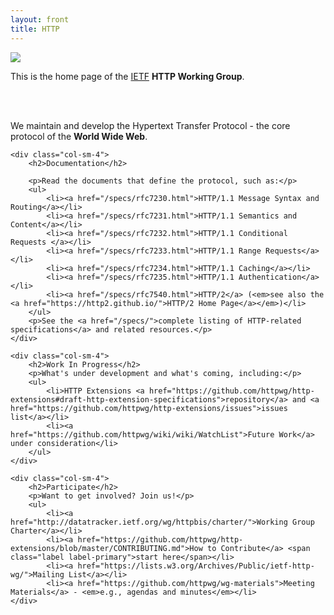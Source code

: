 ```yaml
---
layout: front
title: HTTP
---
```


<div class="container">

<div class="row">

<div class="jumbotron clearfix">
	
<div class="pull-left hidden-xs">
	<img src="/asset/http.svg" class="img-responsive">
</div>

<p>This is the home page of the <a href="http://www.ietf.org/">IETF</a> <strong>HTTP Working Group</strong>.</p>
<br clear="all" class="hidden-xs hidden-md hidden-lg">
<br clear="all" class="hidden-xs hidden-md hidden-lg">
<p>We maintain and develop the Hypertext Transfer Protocol - the core protocol of the <strong>World Wide Web</strong>.</p>

</div>
</div>

<div class="row">
	
	<div class="col-sm-4">
		<h2>Documentation</h2>

		<p>Read the documents that define the protocol, such as:</p>
		<ul>
            <li><a href="/specs/rfc7230.html">HTTP/1.1 Message Syntax and Routing</a></li>
            <li><a href="/specs/rfc7231.html">HTTP/1.1 Semantics and Content</a></li>
            <li><a href="/specs/rfc7232.html">HTTP/1.1 Conditional Requests </a></li>
            <li><a href="/specs/rfc7233.html">HTTP/1.1 Range Requests</a></li>
            <li><a href="/specs/rfc7234.html">HTTP/1.1 Caching</a></li>
            <li><a href="/specs/rfc7235.html">HTTP/1.1 Authentication</a></li>
            <li><a href="/specs/rfc7540.html">HTTP/2</a> (<em>see also the <a href="https://http2.github.io/">HTTP/2 Home Page</a></em>)</li>
		</ul>
		<p>See the <a href="/specs/">complete listing of HTTP-related specifications</a> and related resources.</p>
	</div>

	<div class="col-sm-4">
		<h2>Work In Progress</h2>
		<p>What's under development and what's coming, including:</p>
		<ul>
			<li>HTTP Extensions <a href="https://github.com/httpwg/http-extensions#draft-http-extension-specifications">repository</a> and <a href="https://github.com/httpwg/http-extensions/issues">issues list</a></li>
			<li><a href="https://github.com/httpwg/wiki/wiki/WatchList">Future Work</a> under consideration</li>
		</ul>
	</div>

	<div class="col-sm-4">
		<h2>Participate</h2>
		<p>Want to get involved? Join us!</p>
		<ul>
			<li><a href="http://datatracker.ietf.org/wg/httpbis/charter/">Working Group Charter</a></li>
			<li><a href="https://github.com/httpwg/http-extensions/blob/master/CONTRIBUTING.md">How to Contribute</a> <span class="label label-primary">start here</span></li>
			<li><a href="https://lists.w3.org/Archives/Public/ietf-http-wg/">Mailing List</a></li>
			<li><a href="https://github.com/httpwg/wg-materials">Meeting Materials</a> - <em>e.g., agendas and minutes</em></li>
	</div>
</div>

</div>

